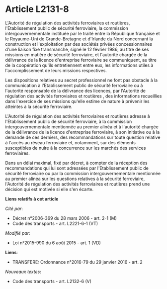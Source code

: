 # Article L2131-8

L'Autorité de régulation des activités ferroviaires et routières, l'Etablissement public de sécurité ferroviaire, la
commission intergouvernementale instituée par le traité entre la République française et le Royaume-Uni de Grande-Bretagne et
d'Irlande du Nord concernant la construction et l'exploitation par des sociétés privées concessionnaires d'une liaison fixe
transmanche, signé le 12 février 1986, au titre de ses missions en matière de sécurité ferroviaire, et l'autorité chargée de
la délivrance de la licence d'entreprise ferroviaire se communiquent, au titre de la coopération qu'ils entretiennent entre
eux, les informations utiles à l'accomplissement de leurs missions respectives. 

Les dispositions relatives au secret professionnel ne font pas obstacle à la communication à l'Etablissement public de
sécurité ferroviaire ou à l'autorité responsable de la délivrance des licences, par l'Autorité de régulation des activités
ferroviaires et routières , des informations recueillies dans l'exercice de ses missions qu'elle estime de nature à prévenir
les atteintes à la sécurité ferroviaire. 

L'Autorité de régulation des activités ferroviaires et routières adresse à l'Etablissement public de sécurité ferroviaire, à
la commission intergouvernementale mentionnée au premier alinéa et à l'autorité chargée de la délivrance de la licence
d'entreprise ferroviaire, à son initiative ou à la demande de ces derniers, des recommandations sur toute question relative à
l'accès au réseau ferroviaire et, notamment, sur des éléments susceptibles de nuire à la concurrence sur les marchés des
services ferroviaires. 

Dans un délai maximal, fixé par décret, à compter de la réception des recommandations qui lui sont adressées par
l'Etablissement public de sécurité ferroviaire ou par la commission intergouvernementale mentionnée au premier alinéa sur les
questions relatives à la sécurité ferroviaire, l'Autorité de régulation des activités ferroviaires et routières prend une
décision qui est motivée si elle s'en écarte.

**Liens relatifs à cet article**

_Cité par_:

  - Décret n°2006-369 du 28 mars 2006 - art. 2-1 (M)
  - Code des transports - art. L2221-6-1 (VT)

_Modifié par_:

  - Loi n°2015-990 du 6 août 2015 - art. 1 (VD)

**Liens**:

  - TRANSFERE: Ordonnance n°2016-79 du 29 janvier 2016 - art. 2

_Nouveaux textes_:

  - Code des transports - art. L2132-6 (V)
